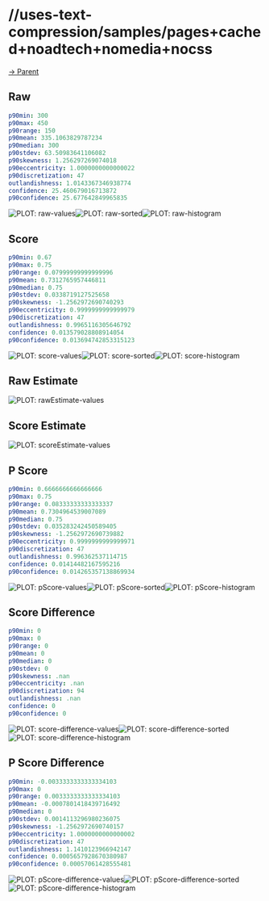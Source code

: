 
# //uses-text-compression/samples/pages+cached+noadtech+nomedia+nocss

[→ Parent](../..)


## Raw


```yaml
p90min: 300
p90max: 450
p90range: 150
p90mean: 335.1063829787234
p90median: 300
p90stdev: 63.50983641106082
p90skewness: 1.256297269074018
p90eccentricity: 1.0000000000000022
p90discretization: 47
outlandishness: 1.0143367346938774
confidence: 25.460679016713872
p90confidence: 25.677642849965835

```

![PLOT: raw-values](./raw/values.svg)![PLOT: raw-sorted](./raw/sorted.svg)![PLOT: raw-histogram](./raw/histogram.svg)
## Score


```yaml
p90min: 0.67
p90max: 0.75
p90range: 0.07999999999999996
p90mean: 0.7312765957446811
p90median: 0.75
p90stdev: 0.0338719127525658
p90skewness: -1.2562972690740293
p90eccentricity: 0.9999999999999979
p90discretization: 47
outlandishness: 0.9965116305646792
confidence: 0.013579028808914054
p90confidence: 0.013694742853315123

```

![PLOT: score-values](./score/values.svg)![PLOT: score-sorted](./score/sorted.svg)![PLOT: score-histogram](./score/histogram.svg)
## Raw Estimate

![PLOT: rawEstimate-values](./rawEstimate/values.svg)
## Score Estimate

![PLOT: scoreEstimate-values](./scoreEstimate/values.svg)
## P Score


```yaml
p90min: 0.6666666666666666
p90max: 0.75
p90range: 0.08333333333333337
p90mean: 0.7304964539007089
p90median: 0.75
p90stdev: 0.035283242450589405
p90skewness: -1.2562972690739882
p90eccentricity: 0.9999999999999971
p90discretization: 47
outlandishness: 0.996362537114715
confidence: 0.01414482167595216
p90confidence: 0.014265357138869934

```

![PLOT: pScore-values](./pScore/values.svg)![PLOT: pScore-sorted](./pScore/sorted.svg)![PLOT: pScore-histogram](./pScore/histogram.svg)
## Score Difference


```yaml
p90min: 0
p90max: 0
p90range: 0
p90mean: 0
p90median: 0
p90stdev: 0
p90skewness: .nan
p90eccentricity: .nan
p90discretization: 94
outlandishness: .nan
confidence: 0
p90confidence: 0

```

![PLOT: score-difference-values](./score-difference/values.svg)![PLOT: score-difference-sorted](./score-difference/sorted.svg)![PLOT: score-difference-histogram](./score-difference/histogram.svg)
## P Score Difference


```yaml
p90min: -0.0033333333333334103
p90max: 0
p90range: 0.0033333333333334103
p90mean: -0.0007801418439716492
p90median: 0
p90stdev: 0.0014113296980236075
p90skewness: -1.2562972690740157
p90eccentricity: 1.0000000000000002
p90discretization: 47
outlandishness: 1.1410123966942147
confidence: 0.0005657928670380987
p90confidence: 0.00057061428555481

```

![PLOT: pScore-difference-values](./pScore-difference/values.svg)![PLOT: pScore-difference-sorted](./pScore-difference/sorted.svg)![PLOT: pScore-difference-histogram](./pScore-difference/histogram.svg)